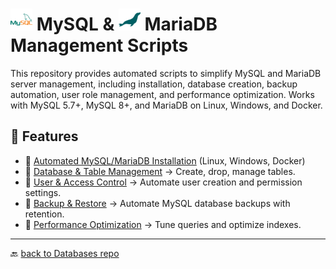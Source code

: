 # <img src="../Assets/pics/icons8-mysql-48.svg" width="35"> MySQL & <img src="../Assets/pics/icons8-mariadb-48.svg" width="35"> MariaDB Management Scripts

This repository provides automated scripts to simplify MySQL and MariaDB server management, including installation, database creation, backup automation, user role management, and performance optimization. Works with MySQL 5.7+, MySQL 8+, and MariaDB on Linux, Windows, and Docker.

## 🚀 Features

- 📂 [Automated MySQL/MariaDB Installation](./Install/) (Linux, Windows, Docker)
- 📂 [Database & Table Management](./Manage/) → Create, drop, manage tables.
- 📂 [User & Access Control](./UAC/) → Automate user creation and permission settings.
- 📂 [Backup & Restore](./Backup/) → Automate MySQL database backups with retention.
- 📂 [Performance Optimization](./Perf/) → Tune queries and optimize indexes.

---

🔙 [back to Databases repo](../)
